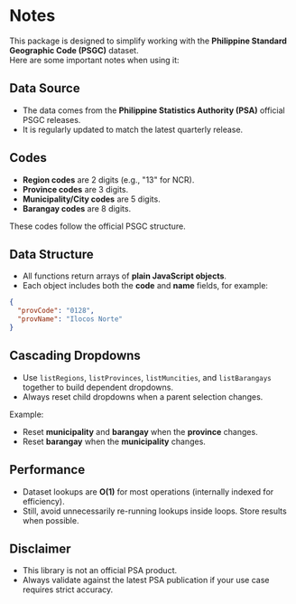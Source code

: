 # Notes

This package is designed to simplify working with the **Philippine Standard Geographic Code (PSGC)** dataset.  
Here are some important notes when using it:

## Data Source
- The data comes from the **Philippine Statistics Authority (PSA)** official PSGC releases.  
- It is regularly updated to match the latest quarterly release.

## Codes

- **Region codes** are 2 digits (e.g., "13" for NCR).  
- **Province codes** are 3 digits.  
- **Municipality/City codes** are 5 digits.  
- **Barangay codes** are 8 digits.  

These codes follow the official PSGC structure.

## Data Structure
- All functions return arrays of **plain JavaScript objects**.  
- Each object includes both the **code** and **name** fields, for example:

```json
{
  "provCode": "0128",
  "provName": "Ilocos Norte"
}
```

## Cascading Dropdowns
- Use `listRegions`, `listProvinces`, `listMuncities`, and `listBarangays` together to build dependent dropdowns.  
- Always reset child dropdowns when a parent selection changes.  

Example:  
- Reset **municipality** and **barangay** when the **province** changes.  
- Reset **barangay** when the **municipality** changes.

## Performance
- Dataset lookups are **O(1)** for most operations (internally indexed for efficiency).  
- Still, avoid unnecessarily re-running lookups inside loops. Store results when possible.

## Disclaimer
- This library is not an official PSA product.  
- Always validate against the latest PSA publication if your use case requires strict accuracy.
